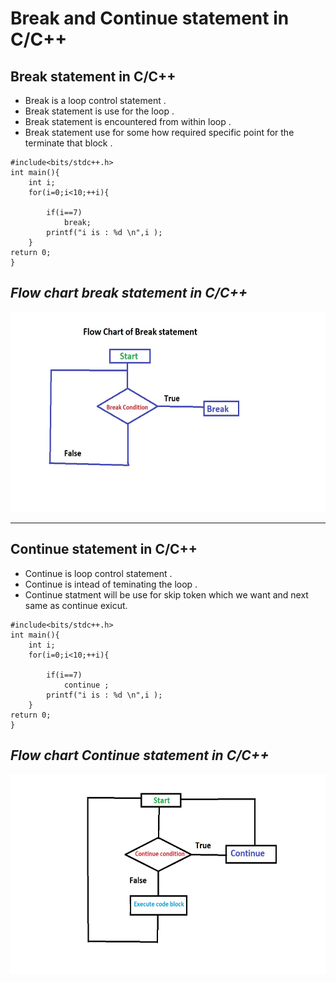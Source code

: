 # Break and Continue statement in C/C++
## Break statement in C/C++
- Break is a loop control statement .
- Break statement is use for the loop .
- Break statement is encountered from within loop .
- Break statement use for some how required specific point for the terminate that block .
```
#include<bits/stdc++.h>
int main(){
    int i;
    for(i=0;i<10;++i){
       
        if(i==7)
            break;
        printf("i is : %d \n",i );
    }
return 0;
}
```
## *Flow chart break statement in C/C++*
<img src="Break.jpg" alt="Break statement" width="600" height="320">


---------------------------------------------------------------

## Continue statement in C/C++
- Continue is loop control statement .
- Continue is  intead of teminating the loop .
- Continue statment will be use for skip token which we want and next same as continue exicut.
``` 
#include<bits/stdc++.h>
int main(){
    int i;
    for(i=0;i<10;++i){
       
        if(i==7)
            continue ;
        printf("i is : %d \n",i );
    }
return 0;
}
```
## *Flow chart Continue statement in C/C++*
<img src="continue.jpg" alt="Break statement" width="600" height="320">